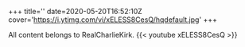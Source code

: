 +++
title=''
date=2020-05-20T16:52:10Z
cover='https://i.ytimg.com/vi/xELESS8CesQ/hqdefault.jpg'
+++

All content belongs to RealCharlieKirk.
{{< youtube xELESS8CesQ >}}
